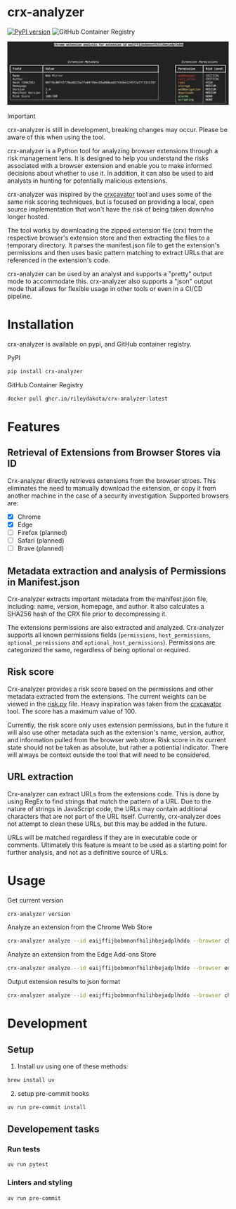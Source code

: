 # crx-analyzer
[![PyPI version](https://badge.fury.io/py/crx-analyzer.svg)](https://badge.fury.io/py/crx-analyzer)
![GitHub Container Registry](https://ghcr-badge.egpl.dev/rileydakota/crx-analyzer/latest_tag?color=%2344cc11&ignore=latest&label=version&trim=true)

![crx-analyzer](./img/crx-analyzer.png)

> [!IMPORTANT]
> crx-analyzer is still in development, breaking changes may occur. Please be aware of this when using the tool.


crx-analyzer is a Python tool for analyzing browser extensions through a risk management lens. It is designed to help you understand the risks associated with a browser extension and enable you to make informed decisions about whether to use it. In addition, it can also be used to aid analysts in hunting for potentially malicious extensions.

crx-analyzer was inspired by the [crxcavator](https://crxcavator.io/docs.html#/) tool and uses some of the same risk scoring techniques, but is focused on providing a local, open source implementation that won't have the risk of being taken down/no longer hosted.

The tool works by downloading the zipped extension file (crx) from the respective browser's extension store and then extracting the files to a temporary directory. It parses the manifest.json file to get the extension's permissions and then uses basic pattern matching to extract URLs that are referenced in the extension's code.

crx-analyzer can be used by an analyst and supports a "pretty" output mode to accommodate this. crx-analyzer also supports a "json" output mode that allows for flexible usage in other tools or even in a CI/CD pipeline.

# Installation

crx-analyzer is available on pypi, and GitHub container registry.

PyPI
```bash
pip install crx-analyzer
```
GitHub Container Registry
```bash
docker pull ghcr.io/rileydakota/crx-analyzer:latest
```

# Features

## Retrieval of Extensions from Browser Stores via ID

Crx-analyzer directly retrieves extensions from the browser stroes. This eliminates the need to manually download the extension, or copy it from another machine in the case of a security investigation. Supported browsers are:

- [x] Chrome
- [x] Edge
- [ ] Firefox (planned)
- [ ] Safari (planned)
- [ ] Brave (planned)

## Metadata extraction and analysis of Permissions in Manifest.json

Crx-analyzer extracts important metadata from the manifest.json file, including: name, version, homepage, and author. It also calculates a SHA256 hash of the CRX file prior to decompressing it.

The extensions permissions are also extracted and analyzed. Crx-analyzer supports all known permissions fields (`permissions`, `host_permissions`, `optional_permissions` and `optional_host_permissions`). Permissions are categorized the same, regardless of being optional or required.

## Risk score

Crx-analyzer provides a risk score based on the permissions and other metadata extracted from the extensions. The current weights can be viewed in the [risk.py](./crx_analyzer/risk.py#L90) file. Heavy inspiration was taken from the [crxcavator](https://crxcavator.io/docs.html#/) tool. The score has a maximum value of 100.

Currently, the risk score only uses extension permissions, but in the future it will also use other metadata such as the extension's name, version, author, and information pulled from the browser web store. Risk score in its current state should not be taken as absolute, but rather a potiential indicator. There will always be context outside the tool that will need to be considered.


## URL extraction

Crx-analyzer can extract URLs from the extensions code. This is done by using RegEx to find strings that match the pattern of a URL. Due to the nature of strings in JavaScript code, the URLs may contain additional characters that are not part of the URL itself. Currently, crx-analyzer does not attempt to clean these URLs, but this may be added in the future.

URLs will be matched regardless if they are in executable code or comments. Ultimately this feature is meant to be used as a starting point for further analysis, and not as a definitive source of URLs.


# Usage

Get current version

```bash
crx-analyzer version
```

Analyze an extension from the Chrome Web Store

```bash
crx-analyzer analyze --id eaijffijbobmnonfhilihbejadplhddo --browser chrome --output pretty
```

Analyze an extension from the Edge Add-ons Store

```bash
crx-analyzer analyze --id eaijffijbobmnonfhilihbejadplhddo --browser edge --output pretty
```

Output extension results to json format

```bash
crx-analyzer analyze --id eaijffijbobmnonfhilihbejadplhddo --browser chrome --output json
```

# Development

## Setup

1. Install uv using one of these methods:

```bash
brew install uv
```

2. setup pre-commit hooks

```bash
uv run pre-commit install
```

## Developement tasks

### Run tests
```bash
uv run pytest
```

### Linters and styling

```bash
uv run pre-commit
```

